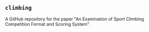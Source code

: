 ## `climbing`

A GitHub repository for the paper "An Examination of Sport Climbing Competition Format and Scoring System".
